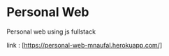 # Personal Web
Personal web using js fullstack

link : [https://personal-web-mnaufal.herokuapp.com/]
